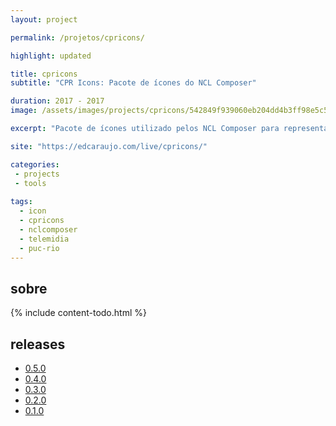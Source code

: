 ```yaml
---
layout: project

permalink: /projetos/cpricons/

highlight: updated

title: cpricons
subtitle: "CPR Icons: Pacote de ícones do NCL Composer"

duration: 2017 - 2017
image: /assets/images/projects/cpricons/542849f939060eb204dd4b3ff98e5c53.png

excerpt: "Pacote de ícones utilizado pelos NCL Composer para representar as entidades da NCL."

site: "https://edcaraujo.com/live/cpricons/"

categories: 
 - projects
 - tools
 
tags:
  - icon
  - cpricons
  - nclcomposer
  - telemidia
  - puc-rio
---
```


## sobre

{% include content-todo.html  %}

## releases

- <i class="fas fa-box-open"></i> [0.5.0](/projetos/cpricons/0.5.0/)
- <i class="fas fa-box-open"></i> [0.4.0](/projetos/cpricons/0.4.0/)
- <i class="fas fa-box-open"></i> [0.3.0](/projetos/cpricons/0.3.0/)
- <i class="fas fa-box-open"></i> [0.2.0](/projetos/cpricons/0.2.0/)
- <i class="fas fa-box-open"></i> [0.1.0](/projetos/cpricons/0.1.0/)